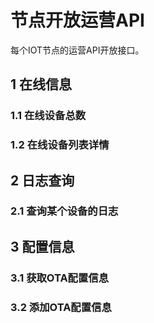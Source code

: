 # 节点开放运营API  
每个IOT节点的运营API开放接口。  
  
## 1 在线信息  

### 1.1 在线设备总数  

### 1.2 在线设备列表详情  

## 2 日志查询  

### 2.1 查询某个设备的日志  


## 3 配置信息  
  
### 3.1 获取OTA配置信息  

### 3.2 添加OTA配置信息  



